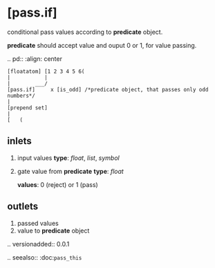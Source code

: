[pass.if]
================

conditional pass values according to **predicate** object.

**predicate** should accept value and ouput 0 or 1, for value passing.

.. pd::
    :align: center

    [floatatom] [1 2 3 4 5 6(
    |           |
    |        ___/
    [pass.if]     x [is_odd] /*predicate object, that passes only odd numbers*/
    |
    [prepend set]
    |
    [   (


inlets
------------------

1. input values
    **type**: *float*, *list*, *symbol*
2. gate value from **predicate**
    **type**: *float*

    **values**: 0 (reject) or 1 (pass)


outlets
------------------

1. passed values
2. value to **predicate** object


.. versionadded:: 0.0.1

.. seealso:: :doc:`pass_this`


